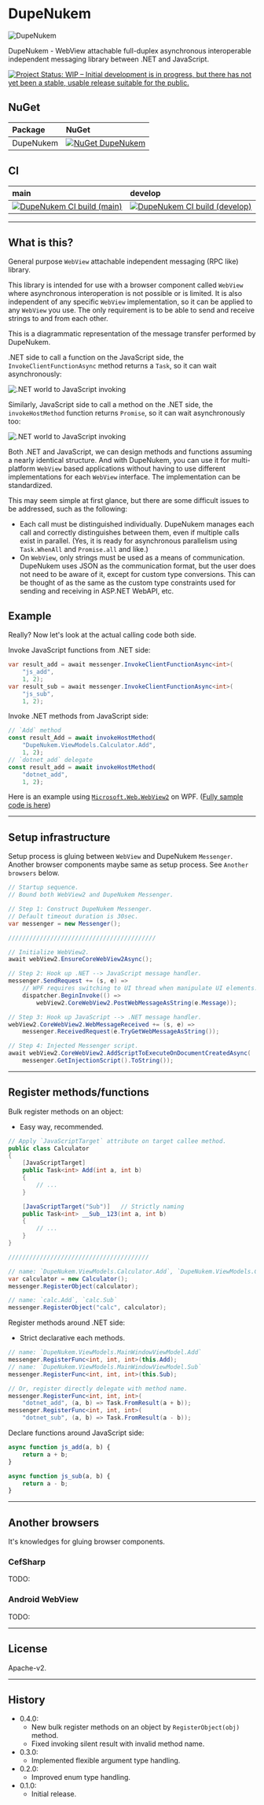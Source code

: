 # DupeNukem

![DupeNukem](https://github.com/kekyo/DupeNukem/raw/main/Images/DupeNukem.100.png)

DupeNukem - WebView attachable full-duplex asynchronous interoperable independent messaging library between .NET and JavaScript.

[![Project Status: WIP – Initial development is in progress, but there has not yet been a stable, usable release suitable for the public.](https://www.repostatus.org/badges/latest/wip.svg)](https://www.repostatus.org/#wip)

## NuGet

|Package|NuGet|
|:--|:--|
|DupeNukem|[![NuGet DupeNukem](https://img.shields.io/nuget/v/DupeNukem.svg?style=flat)](https://www.nuget.org/packages/DupeNukem)|

## CI

|main|develop|
|:--|:--|
|[![DupeNukem CI build (main)](https://github.com/kekyo/DupeNukem/workflows/.NET/badge.svg?branch=main)](https://github.com/kekyo/DupeNukem/actions?query=branch%3Amain)|[![DupeNukem CI build (develop)](https://github.com/kekyo/DupeNukem/workflows/.NET/badge.svg?branch=develop)](https://github.com/kekyo/DupeNukem/actions?query=branch%3Adevelop)|

----

## What is this?

General purpose `WebView` attachable independent messaging (RPC like) library.

This library is intended for use with a browser component called `WebView` where asynchronous interoperation is not possible or is limited.
It is also independent of any specific `WebView` implementation, so it can be applied to any `WebView` you use.
The only requirement is to be able to send and receive strings to and from each other.

This is a diagrammatic representation of the message transfer performed by DupeNukem.

.NET side to call a function on the JavaScript side, the `InvokeClientFunctionAsync` method returns a `Task`, so it can wait asynchronously:

![.NET world to JavaScript invoking](Images/diagram1.png)

Similarly, JavaScript side to call a method on the .NET side, the `invokeHostMethod` function returns `Promise`, so it can wait asynchronously too:

![.NET world to JavaScript invoking](Images/diagram2.png)

Both .NET and JavaScript, we can design methods and functions assuming a nearly identical structure.
And with DupeNukem, you can use it for multi-platform `WebView` based applications without having to use different implementations for each `WebView` interface. The implementation can be standardized.

This may seem simple at first glance, but there are some difficult issues to be addressed, such as the following:

* Each call must be distinguished individually.
  DupeNukem manages each call and correctly distinguishes between them, even if multiple calls exist in parallel. (Yes, it is ready for asynchronous parallelism using `Task.WhenAll` and `Promise.all` and like.)
* On `WebView`, only strings must be used as a means of communication.
  DupeNukem uses JSON as the communication format, but the user does not need to be aware of it, except for custom type conversions.
  This can be thought of as the same as the custom type constraints used for sending and receiving in ASP.NET WebAPI, etc.

## Example

Really? Now let's look at the actual calling code both side.

Invoke JavaScript functions from .NET side:

```csharp
var result_add = await messenger.InvokeClientFunctionAsync<int>(
    "js_add",
    1, 2);
var result_sub = await messenger.InvokeClientFunctionAsync<int>(
    "js_sub",
    1, 2);
```

Invoke .NET methods from JavaScript side:

```javascript
// `Add` method
const result_Add = await invokeHostMethod(
    "DupeNukem.ViewModels.Calculator.Add",
    1, 2);
// `dotnet_add` delegate
const result_add = await invokeHostMethod(
    "dotnet_add",
    1, 2);
```

Here is an example using [`Microsoft.Web.WebView2`](https://www.nuget.org/packages/Microsoft.Web.WebView2) on WPF. ([Fully sample code is here](https://github.com/kekyo/DupeNukem/blob/main/samples/DupeNukem.WebView2/ViewModels/MainWindowViewModel.cs))

----

## Setup infrastructure

Setup process is gluing between `WebView` and DupeNukem `Messenger`.
Another browser components maybe same as setup process. See `Another browsers` below.

```csharp
// Startup sequence.
// Bound both WebView2 and DupeNukem Messenger.

// Step 1: Construct DupeNukem Messenger.
// Default timeout duration is 30sec.
var messenger = new Messenger();

//////////////////////////////////////////

// Initialize WebView2.
await webView2.EnsureCoreWebView2Async();

// Step 2: Hook up .NET --> JavaScript message handler.
messenger.SendRequest += (s, e) =>
    // WPF requires switching to UI thread when manipulate UI elements.
    dispatcher.BeginInvoke(() =>
        webView2.CoreWebView2.PostWebMessageAsString(e.Message));

// Step 3: Hook up JavaScript --> .NET message handler.
webView2.CoreWebView2.WebMessageReceived += (s, e) =>
    messenger.ReceivedRequest(e.TryGetWebMessageAsString());

// Step 4: Injected Messenger script.
await webView2.CoreWebView2.AddScriptToExecuteOnDocumentCreatedAsync(
    messenger.GetInjectionScript().ToString());
```

----

## Register methods/functions

Bulk register methods on an object:

* Easy way, recommended.

```csharp
// Apply `JavaScriptTarget` attribute on target callee method.
public class Calculator
{
    [JavaScriptTarget]
    public Task<int> Add(int a, int b)
    {
        // ...
    }

    [JavaScriptTarget("Sub")]   // Strictly naming
    public Task<int> __Sub__123(int a, int b)
    {
        // ...
    }
}

////////////////////////////////////////

// name: `DupeNukem.ViewModels.Calculator.Add`, `DupeNukem.ViewModels.Calculator.Sub`
var calculator = new Calculator();
messenger.RegisterObject(calculator);

// name: `calc.Add`, `calc.Sub`
messenger.RegisterObject("calc", calculator);
```

Register methods around .NET side:

* Strict declarative each methods.

```csharp
// name: `DupeNukem.ViewModels.MainWindowViewModel.Add`
messenger.RegisterFunc<int, int, int>(this.Add);
// name: `DupeNukem.ViewModels.MainWindowViewModel.Sub`
messenger.RegisterFunc<int, int, int>(this.Sub);

// Or, register directly delegate with method name.
messenger.RegisterFunc<int, int, int>(
    "dotnet_add", (a, b) => Task.FromResult(a + b));
messenger.RegisterFunc<int, int, int>(
    "dotnet_sub", (a, b) => Task.FromResult(a - b));
```

Declare functions around JavaScript side:

```javascript
async function js_add(a, b) {
    return a + b;
}

async function js_sub(a, b) {
    return a - b;
}
```

----

## Another browsers

It's knowledges for gluing browser components.

### CefSharp

TODO:

### Android WebView

TODO:

----

## License

Apache-v2.

----

## History

* 0.4.0:
  * New bulk register methods on an object by `RegisterObject(obj)` method.
  * Fixed invoking silent result with invalid method name.
* 0.3.0:
  * Implemented flexible argument type handling.
* 0.2.0:
  * Improved enum type handling.
* 0.1.0:
  * Initial release.
